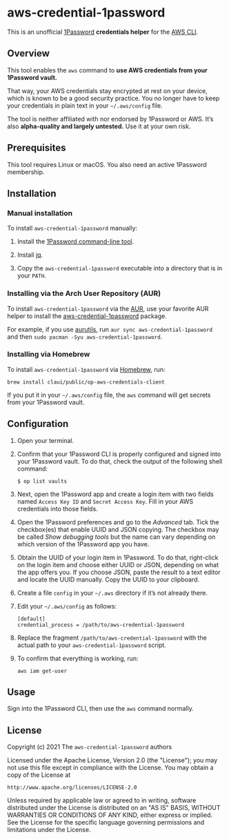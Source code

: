 # aws-credential-1password

This is an unofficial [1Password](https://1password.com/) **credentials helper** for the [AWS CLI](https://aws.amazon.com/cli/).

## Overview

This tool enables the `aws` command to **use AWS credentials from your 1Password vault.**

That way, your AWS credentials stay encrypted at rest on your device, which is known to be a good security practice. You no longer have to keep your credentials in plain text in your `~/.aws/config` file.

The tool is neither affiliated with nor endorsed by 1Password or AWS. It’s also **alpha-quality and largely untested.** Use it at your own risk.


## Prerequisites

This tool requires Linux or macOS. You also need an active 1Password membership.


## Installation

### Manual installation

To install `aws-credential-1password` manually:

1. Install the [1Password command-line tool](https://1password.com/downloads/command-line/).

2. Install [jq](https://stedolan.github.io/jq/).

3. Copy the `aws-credential-1password` executable into a directory that is in your `PATH`.


### Installing via the Arch User Repository (AUR)

To install `aws-credential-1password` via the [AUR](https://wiki.archlinux.org/title/Arch_User_Repository), use your favorite AUR helper to install the [aws-credential-1password](https://aur.archlinux.org/packages/aws-credential-1password/) package.

For example, if you use [aurutils](https://github.com/AladW/aurutils), run `aur sync aws-credential-1password` and then `sudo pacman -Syu aws-credential-1password`.


### Installing via Homebrew

To install `aws-credential-1password` via [Homebrew](https://brew.sh/), run:

```
brew install claui/public/op-aws-credentials-client
```

If you put it in your `~/.aws/config` file, the `aws` command will get secrets from your 1Password vault.


## Configuration

1. Open your terminal.

2. Confirm that your 1Password CLI is properly configured and signed into your 1Password vault. To do that, check the output of the following shell command:

    ```
    $ op list vaults
    ```

3. Next, open the 1Password app and create a login item with two fields named `Access Key ID` and `Secret Access Key`. Fill in your AWS credentials into those fields.

4. Open the 1Password preferences and go to the _Advanced_ tab. Tick the checkbox(es) that enable UUID and JSON copying. The checkbox may be called _Show debugging tools_ but the name can vary depending on which version of the 1Password app you have.

5. Obtain the UUID of your login item in 1Password. To do that, right-click on the login item and choose either UUID or JSON, depending on what the app offers you. If you choose JSON, paste the result to a text editor and locate the UUID manually. Copy the UUID to your clipboard.

6. Create a file `config` in your `~/.aws` directory if it’s not already there.

7. Edit your `~/.aws/config` as follows:

    ```
    [default]
    credential_process = /path/to/aws-credential-1password
    ```

8. Replace the fragment `/path/to/aws-credential-1password` with the actual path to your `aws-credential-1password` script.

9. To confirm that everything is working, run:

    ```
    aws iam get-user
    ```


## Usage

Sign into the 1Password CLI, then use the `aws` command normally.


## License

Copyright (c) 2021 The `aws-credential-1password` authors

Licensed under the Apache License, Version 2.0 (the "License");
you may not use this file except in compliance with the License.
You may obtain a copy of the License at

    http://www.apache.org/licenses/LICENSE-2.0

Unless required by applicable law or agreed to in writing, software
distributed under the License is distributed on an "AS IS" BASIS,
WITHOUT WARRANTIES OR CONDITIONS OF ANY KIND, either express or implied.
See the License for the specific language governing permissions and
limitations under the License.
